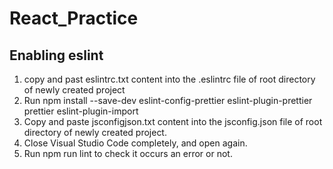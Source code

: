 # React_Practice

## Enabling eslint

1. copy and past eslintrc.txt content into the .eslintrc file of root directory of newly created project
2. Run npm install --save-dev eslint-config-prettier eslint-plugin-prettier prettier eslint-plugin-import
3. Copy and paste jsconfigjson.txt content into the jsconfig.json file of root directory of newly created project.
4. Close Visual Studio Code completely, and open again.
5. Run npm run lint to check it occurs an error or not.
